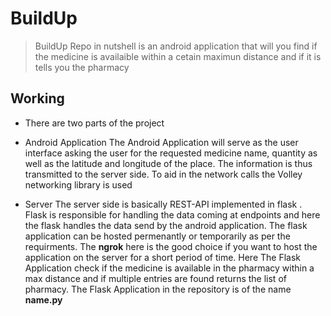 # BuildUp

> BuildUp Repo in nutshell is an android application that will you find if the medicine is availaible within a cetain maximun distance and if it is tells you the pharmacy 

## Working

- There are two parts of the project 

* Android Application
The Android Application will serve as the user interface asking the user for the requested medicine name, quantity as well as the latitude and longitude of the place. The information is thus transmitted to the server side. To aid in the network calls the Volley networking library is used

* Server
The server side is basically REST-API implemented in flask . Flask is responsible for handling the data coming at endpoints and here the flask handles the data send by the android application. The flask application can be hosted permenantly or temporarily as per the requirments. The **ngrok** here is the good choice if you want to host the application on the server for a short period of time.
Here The Flask Application check if the medicine is available in the pharmacy within a max distance and if multiple entries are found returns the list of pharmacy. The Flask Application in the repository is of the name **name.py**

